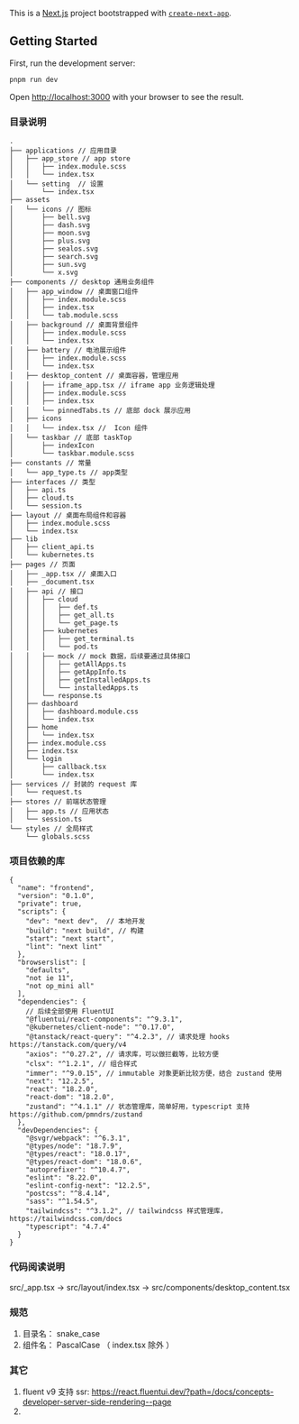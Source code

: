 This is a [Next.js](https://nextjs.org/) project bootstrapped with [`create-next-app`](https://github.com/vercel/next.js/tree/canary/packages/create-next-app).

## Getting Started

First, run the development server:

```bash
pnpm run dev
```

Open [http://localhost:3000](http://localhost:3000) with your browser to see the result.

### 目录说明

```
.
├── applications // 应用目录
│   ├── app_store // app store
│   │   ├── index.module.scss
│   │   └── index.tsx
│   └── setting  // 设置
│       └── index.tsx
├── assets
│   └── icons // 图标
│       ├── bell.svg
│       ├── dash.svg
│       ├── moon.svg
│       ├── plus.svg
│       ├── sealos.svg
│       ├── search.svg
│       ├── sun.svg
│       └── x.svg
├── components // desktop 通用业务组件
│   ├── app_window // 桌面窗口组件
│   │   ├── index.module.scss
│   │   ├── index.tsx
│   │   └── tab.module.scss
│   ├── background // 桌面背景组件
│   │   ├── index.module.scss
│   │   └── index.tsx
│   ├── battery // 电池展示组件
│   │   ├── index.module.scss
│   │   └── index.tsx
│   ├── desktop_content // 桌面容器，管理应用
│   │   ├── iframe_app.tsx // iframe app 业务逻辑处理
│   │   ├── index.module.scss
│   │   ├── index.tsx
│   │   └── pinnedTabs.ts // 底部 dock 展示应用
│   ├── icons
│   │   └── index.tsx //  Icon 组件
│   └── taskbar // 底部 taskTop
│       ├── indexIcon
│       └── taskbar.module.scss
├── constants // 常量
│   └── app_type.ts // app类型
├── interfaces // 类型
│   ├── api.ts
│   ├── cloud.ts
│   └── session.ts
├── layout // 桌面布局组件和容器
│   ├── index.module.scss
│   └── index.tsx
├── lib
│   ├── client_api.ts
│   └── kubernetes.ts
├── pages // 页面
│   ├── _app.tsx // 桌面入口
│   ├── _document.tsx
│   ├── api // 接口
│   │   ├── cloud
│   │   │   ├── def.ts
│   │   │   ├── get_all.ts
│   │   │   └── get_page.ts
│   │   ├── kubernetes
│   │   │   ├── get_terminal.ts
│   │   │   └── pod.ts
│   │   ├── mock // mock 数据，后续要通过具体接口
│   │   │   ├── getAllApps.ts
│   │   │   ├── getAppInfo.ts
│   │   │   ├── getInstalledApps.ts
│   │   │   └── installedApps.ts
│   │   └── response.ts
│   ├── dashboard
│   │   ├── dashboard.module.css
│   │   └── index.tsx
│   ├── home
│   │   └── index.tsx
│   ├── index.module.css
│   ├── index.tsx
│   └── login
│       ├── callback.tsx
│       └── index.tsx
├── services // 封装的 request 库
│   └── request.ts
├── stores // 前端状态管理
│   ├── app.ts // 应用状态
│   └── session.ts
└── styles // 全局样式
    └── globals.scss
```

### 项目依赖的库

```
{
  "name": "frontend",
  "version": "0.1.0",
  "private": true,
  "scripts": {
    "dev": "next dev",  // 本地开发
    "build": "next build", // 构建
    "start": "next start",
    "lint": "next lint"
  },
  "browserslist": [
    "defaults",
    "not ie 11",
    "not op_mini all"
  ],
  "dependencies": {
    // 后续全部使用 FluentUI
    "@fluentui/react-components": "^9.3.1",
    "@kubernetes/client-node": "^0.17.0",
    "@tanstack/react-query": "^4.2.3", // 请求处理 hooks https://tanstack.com/query/v4
    "axios": "^0.27.2", // 请求库，可以做拦截等，比较方便
    "clsx": "^1.2.1", // 组合样式
    "immer": "^9.0.15", // immutable 对象更新比较方便，结合 zustand 使用
    "next": "12.2.5",
    "react": "18.2.0",
    "react-dom": "18.2.0",
    "zustand": "^4.1.1" // 状态管理库，简单好用，typescript 支持 https://github.com/pmndrs/zustand
  },
  "devDependencies": {
    "@svgr/webpack": "^6.3.1",
    "@types/node": "18.7.9",
    "@types/react": "18.0.17",
    "@types/react-dom": "18.0.6",
    "autoprefixer": "^10.4.7",
    "eslint": "8.22.0",
    "eslint-config-next": "12.2.5",
    "postcss": "^8.4.14",
    "sass": "^1.54.5",
    "tailwindcss": "^3.1.2", // tailwindcss 样式管理库，https://tailwindcss.com/docs
    "typescript": "4.7.4"
  }
}
```

### 代码阅读说明

src/\_app.tsx -> src/layout/index.tsx -> src/components/desktop_content.tsx

### 规范

1. 目录名： snake_case
2. 组件名： PascalCase （ index.tsx 除外 ）


### 其它
1. fluent v9 支持 ssr: https://react.fluentui.dev/?path=/docs/concepts-developer-server-side-rendering--page
2.